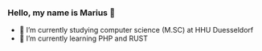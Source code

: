 ### Hello, my name is Marius 👋

- 🔭 I’m currently studying computer science (M.SC) at HHU Duesseldorf
- 🌱 I’m currently learning PHP and RUST
<!--
**Mawo7503/Mawo7503** is a ✨ _special_ ✨ repository because its `README.md` (this file) appears on your GitHub profile.

Here are some ideas to get you started:


- 👯 I’m looking to collaborate on ...
- 🤔 I’m looking for help with ...
- 💬 Ask me about ...
- 📫 How to reach me: ...
- 😄 Pronouns: ...

-->
